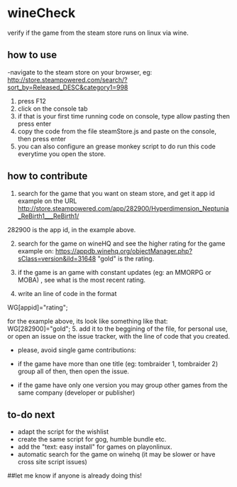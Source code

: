 # wineCheck
verify if the game from the steam store runs on linux via wine.

## how to use
-navigate to the steam store on your browser, eg:
http://store.steampowered.com/search/?sort_by=Released_DESC&category1=998

1. press F12
2. click on the console tab
3. if that is your first time running code on console, type allow pasting then press enter
4. copy the code from the file steamStore.js and paste on the console, then press enter
5. you can also configure an grease monkey script to do run this code everytime you open the store.

## how to contribute
1. search for the game that you want on steam store, and get it app id
example on the URL
http://store.steampowered.com/app/282900/Hyperdimension_Neptunia_ReBirth1___ReBirth1/

282900 is the app id, in the example above.

2. search for the game on wineHQ and see the higher rating for the game
example on: 
https://appdb.winehq.org/objectManager.php?sClass=version&iId=31648
"gold" is the rating.
3. if the game is an game with constant updates (eg: an MMORPG or MOBA) , see what is the most recent rating.

4. write an line of code in the format

WG[appid]="rating"; 

for the example above, its look like something like that:
WG[282900]="gold"; 
5. add it to the beggining of the file, for personal use, or open an issue on the issue tracker, with the line of code that you created.

* please, avoid single game contributions:

* if the game have more than one title 
(eg: tombraider 1, tombraider 2)
group all of then, then open the issue.

* if the game have only one version
you may group other games from the same company (developer or publisher)

## to-do next
* adapt the script for the wishlist
* create the same script for gog, humble bundle etc.
* add the "text: easy install" for games on playonlinux.
* automatic search for the game on winehq (it may be slower or have cross site script issues)

##let me know if anyone is already doing this!
